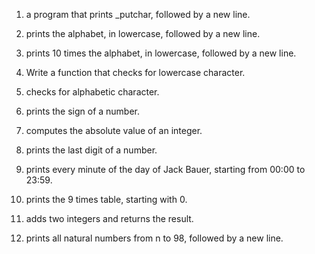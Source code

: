 1.	a program that prints _putchar, followed by a new line.

2.	 prints the alphabet, in lowercase, followed by a new line.

3.	 prints 10 times the alphabet, in lowercase, followed by a new line.

4.	Write a function that checks for lowercase character.

5.	 checks for alphabetic character.

6.	prints the sign of a number.

7.	computes the absolute value of an integer.

8.	prints the last digit of a number.

9.	prints every minute of the day of Jack Bauer, starting from 00:00 to 23:59.

10.	prints the 9 times table, starting with 0.

11.	 adds two integers and returns the result.

12.	prints all natural numbers from n to 98, followed by a new line.


